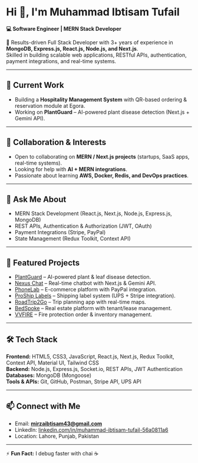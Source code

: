 # Hi 👋, I'm Muhammad Ibtisam Tufail  
**💻 Software Engineer | MERN Stack Developer**  

🚀 Results-driven Full Stack Developer with 3+ years of experience in **MongoDB, Express.js, React.js, Node.js, and Next.js**.  
Skilled in building scalable web applications, RESTful APIs, authentication, payment integrations, and real-time systems.  

---

## 🔭 Current Work
- Building a **Hospitality Management System** with QR-based ordering & reservation module at Egora.
- Working on **PlantGuard** – AI-powered plant disease detection (Next.js + Gemini API).

---

## 👯 Collaboration & Interests
- Open to collaborating on **MERN / Next.js projects** (startups, SaaS apps, real-time systems).  
- Looking for help with **AI + MERN integrations**.  
- Passionate about learning **AWS, Docker, Redis, and DevOps practices**.  

---

## 💬 Ask Me About
- MERN Stack Development (React.js, Next.js, Node.js, Express.js, MongoDB)  
- REST APIs, Authentication & Authorization (JWT, OAuth)  
- Payment Integrations (Stripe, PayPal)  
- State Management (Redux Toolkit, Context API)  

---

## 📂 Featured Projects
- [PlantGuard](https://plant-disease-detection-coral.vercel.app/) – AI-powered plant & leaf disease detection.  
- [Nexus Chat](https://nexus-chat-theta.vercel.app/) – Real-time chatbot with Next.js & Gemini API.  
- [PhoneLab](https://www.phonelab.uk/) – E-commerce platform with PayPal integration.  
- [ProShip Labels](https://www.proshiplabels.com/) – Shipping label system (UPS + Stripe integration).  
- [RoadTrip2Go](https://roadtrip2go.nl/) – Trip planning app with real-time maps.  
- [BedSpoke](https://bedspoke.com.au/) – Real estate platform with tenant/lease management.  
- [VVFIRE](https://materials.vvfire.com/) – Fire protection order & inventory management.  

---

## 🛠️ Tech Stack
**Frontend:** HTML5, CSS3, JavaScript, React.js, Next.js, Redux Toolkit, Context API, Material UI, Tailwind CSS  
**Backend:** Node.js, Express.js, Socket.io, REST APIs, JWT Authentication  
**Databases:** MongoDB (Mongoose)  
**Tools & APIs:** Git, GitHub, Postman, Stripe API, UPS API  

---

## 📫 Connect with Me
- Email: **mirzaibtisam43@gmail.com**  
- LinkedIn: [linkedin.com/in/muhammad-ibtisam-tufail-56a0811a6](https://www.linkedin.com/in/muhammad-ibtisam-tufail-56a0811a6)  
- Location: Lahore, Punjab, Pakistan  

---

⚡ **Fun Fact:** I debug faster with chai ☕
